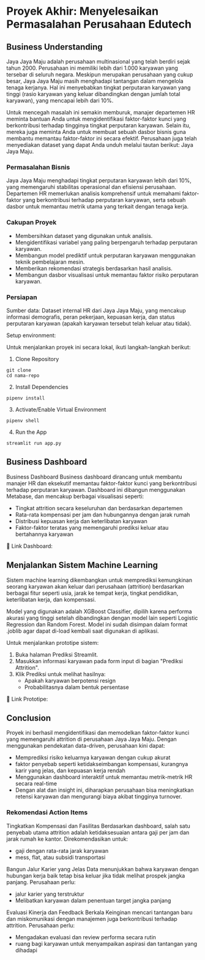 # Proyek Akhir: Menyelesaikan Permasalahan Perusahaan Edutech

## Business Understanding

Jaya Jaya Maju adalah perusahaan multinasional yang telah berdiri sejak tahun 2000. Perusahaan ini memiliki lebih dari 1.000 karyawan yang tersebar di seluruh negara. Meskipun merupakan perusahaan yang cukup besar, Jaya Jaya Maju masih menghadapi tantangan dalam mengelola tenaga kerjanya. Hal ini menyebabkan tingkat perputaran karyawan yang tinggi (rasio karyawan yang keluar dibandingkan dengan jumlah total karyawan), yang mencapai lebih dari 10%.

Untuk mencegah masalah ini semakin memburuk, manajer departemen HR meminta bantuan Anda untuk mengidentifikasi faktor-faktor kunci yang berkontribusi terhadap tingginya tingkat perputaran karyawan. Selain itu, mereka juga meminta Anda untuk membuat sebuah dasbor bisnis guna membantu memantau faktor-faktor ini secara efektif. Perusahaan juga telah menyediakan dataset yang dapat Anda unduh melalui tautan berikut: Jaya Jaya Maju.

### Permasalahan Bisnis

Jaya Jaya Maju menghadapi tingkat perputaran karyawan lebih dari 10%, yang memengaruhi stabilitas operasional dan efisiensi perusahaan. Departemen HR memerlukan analisis komprehensif untuk memahami faktor-faktor yang berkontribusi terhadap perputaran karyawan, serta sebuah dasbor untuk memantau metrik utama yang terkait dengan tenaga kerja.

### Cakupan Proyek

- Membersihkan dataset yang digunakan untuk analisis.
- Mengidentifikasi variabel yang paling berpengaruh terhadap perputaran karyawan.
- Membangun model prediktif untuk perputaran karyawan menggunakan teknik pembelajaran mesin.
- Memberikan rekomendasi strategis berdasarkan hasil analisis.
- Membangun dasbor visualisasi untuk memantau faktor risiko perputaran karyawan.

### Persiapan

Sumber data: Dataset internal HR dari Jaya Jaya Maju, yang mencakup informasi demografis, peran pekerjaan, kepuasan kerja, dan status perputaran karyawan (apakah karyawan tersebut telah keluar atau tidak).

Setup environment:

Untuk menjalankan proyek ini secara lokal, ikuti langkah-langkah berikut:

1. Clone Repository

```
git clone
cd nama-repo
```

2. Install Dependencies

```
pipenv install
```

3. Activate/Enable Virtual Environment

```
pipenv shell
```

4. Run the App

```
streamlit run app.py
```

## Business Dashboard

Business Dashboard
Business dashboard dirancang untuk membantu manajer HR dan eksekutif memantau faktor-faktor kunci yang berkontribusi terhadap perputaran karyawan. Dashboard ini dibangun menggunakan Metabase, dan mencakup berbagai visualisasi seperti:

- Tingkat attrition secara keseluruhan dan berdasarkan departemen
- Rata-rata kompensasi per jam dan hubungannya dengan jarak rumah
- Distribusi kepuasan kerja dan keterlibatan karyawan
- Faktor-faktor teratas yang memengaruhi prediksi keluar atau bertahannya karyawan

🔗 Link Dashboard:

## Menjalankan Sistem Machine Learning

Sistem machine learning dikembangkan untuk memprediksi kemungkinan seorang karyawan akan keluar dari perusahaan (attrition) berdasarkan berbagai fitur seperti usia, jarak ke tempat kerja, tingkat pendidikan, keterlibatan kerja, dan kompensasi.

Model yang digunakan adalah XGBoost Classifier, dipilih karena performa akurasi yang tinggi setelah dibandingkan dengan model lain seperti Logistic Regression dan Random Forest. Model ini sudah disimpan dalam format .joblib agar dapat di-load kembali saat digunakan di aplikasi.

Untuk menjalankan prototipe sistem:

1. Buka halaman Prediksi Streamlit.
2. Masukkan informasi karyawan pada form input di bagian "Prediksi Attrition".
3. Klik Prediksi untuk melihat hasilnya:
   - Apakah karyawan berpotensi resign
   - Probabilitasnya dalam bentuk persentase

🔗 Link Prototipe:

## Conclusion

Proyek ini berhasil mengidentifikasi dan memodelkan faktor-faktor kunci yang memengaruhi attrition di perusahaan Jaya Jaya Maju. Dengan menggunakan pendekatan data-driven, perusahaan kini dapat:

- Memprediksi risiko keluarnya karyawan dengan cukup akurat
- faktor penyebab seperti ketidakseimbangan kompensasi, kurangnya karir yang jelas, dan kepuasan kerja rendah
- Menggunakan dashboard interaktif untuk memantau metrik-metrik HR secara real-time
- Dengan alat dan insight ini, diharapkan perusahaan bisa meningkatkan retensi karyawan dan mengurangi biaya akibat tingginya turnover.

### Rekomendasi Action Items

Tingkatkan Kompensasi dan Fasilitas
Berdasarkan dashboard, salah satu penyebab utama attrition adalah ketidaksesuaian antara gaji per jam dan jarak rumah ke kantor. Direkomendasikan untuk:

- gaji dengan rata-rata jarak karyawan
- mess, flat, atau subsidi transportasi

Bangun Jalur Karier yang Jelas
Data menunjukkan bahwa karyawan dengan hubungan kerja baik tetap bisa keluar jika tidak melihat prospek jangka panjang. Perusahaan perlu:

- jalur karier yang terstruktur
- Melibatkan karyawan dalam penentuan target jangka panjang

Evaluasi Kinerja dan Feedback Berkala
Keinginan mencari tantangan baru dan miskomunikasi dengan manajemen juga berkontribusi terhadap attrition. Perusahaan perlu:

- Mengadakan evaluasi dan review performa secara rutin
- ruang bagi karyawan untuk menyampaikan aspirasi dan tantangan yang dihadapi
